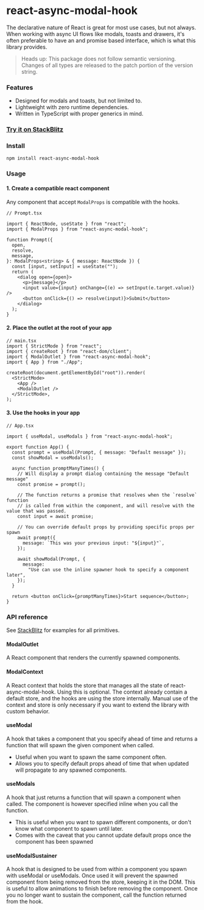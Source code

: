 # react-async-modal-hook

The declarative nature of React is great for most use cases, but not always.
When working with async UI flows like modals, toasts and drawers, it's often
preferable to have an and promise based interface, which is what this library provides.

> Heads up: This package does not follow semantic versioning. Changes of all types are released to the patch portion of the version string.

### Features

- Designed for modals and toasts, but not limited to.
- Lightweight with zero runtime dependencies.
- Written in TypeScript with proper generics in mind.

### [Try it on StackBlitz](https://stackblitz.com/edit/react-async-modal-hook)

### Install

    npm install react-async-modal-hook

### Usage

#### 1. Create a compatible react component

Any component that accept `ModalProps` is compatible with the hooks.

```tsx
// Prompt.tsx

import { ReactNode, useState } from "react";
import { ModalProps } from "react-async-modal-hook";

function Prompt({
  open,
  resolve,
  message,
}: ModalProps<string> & { message: ReactNode }) {
  const [input, setInput] = useState("");
  return (
    <dialog open={open}>
      <p>{message}</p>
      <input value={input} onChange={(e) => setInput(e.target.value)} />
      <button onClick={() => resolve(input)}>Submit</button>
    </dialog>
  );
}
```

#### 2. Place the outlet at the root of your app

```tsx
// main.tsx
import { StrictMode } from "react";
import { createRoot } from "react-dom/client";
import { ModalOutlet } from "react-async-modal-hook";
import { App } from "./App";

createRoot(document.getElementById("root")).render(
  <StrictMode>
    <App />
    <ModalOutlet />
  </StrictMode>,
);
```

#### 3. Use the hooks in your app

```tsx
// App.tsx

import { useModal, useModals } from "react-async-modal-hook";

export function App() {
  const prompt = useModal(Prompt, { message: "Default message" });
  const showModal = useModals();

  async function promptManyTimes() {
    // Will display a prompt dialog containing the message "Default message"
    const promise = prompt();

    // The function returns a promise that resolves when the `resolve` function
    // is called from within the component, and will resolve with the value that was passed.
    const input = await promise;

    // You can override default props by providing specific props per spawn
    await prompt({
      message: `This was your previous input: "${input}"`,
    });

    await showModal(Prompt, {
      message:
        "Use can use the inline spawner hook to specify a component later",
    });
  }

  return <button onClick={promptManyTimes}>Start sequence</button>;
}
```

### API reference

See [StackBlitz](#try-it-on-stackblitz) for examples for all primitives.

#### ModalOutlet

A React component that renders the currently spawned components.

#### ModalContext

A React context that holds the store that manages all the state of react-async-modal-hook.
Using this is optional. The context already contain a default store, and the hooks are
using the store internally. Manual use of the context and store is only necessary
if you want to extend the library with custom behavior.

#### useModal

A hook that takes a component that you specify ahead of time and returns a function that will spawn the given component when called.

- Useful when you want to spawn the same component often.
- Allows you to specify default props ahead of time that when updated will propagate to any spawned components.

#### useModals

A hook that just returns a function that will spawn a component when called.
The component is however specified inline when you call the function.

- This is useful when you want to spawn different components, or don't know what component to spawn until later.
- Comes with the caveat that you cannot update default props once the component has been spawned

#### useModalSustainer

A hook that is designed to be used from within a component you spawn with useModal or useModals.
Once used it will prevent the spawned component from being removed from the store, keeping it in the DOM.
This is useful to allow animations to finish before removing the component.
Once you no longer want to sustain the component, call the function returned from the hook.
